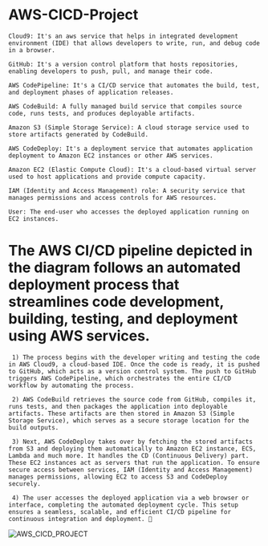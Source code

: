 # AWS-CICD-Project

```
Cloud9: It's an aws service that helps in integrated development environment (IDE) that allows developers to write, run, and debug code in a browser.

GitHub: It's a version control platform that hosts repositories, enabling developers to push, pull, and manage their code.

AWS CodePipeline: It's a CI/CD service that automates the build, test, and deployment phases of application releases.

AWS CodeBuild: A fully managed build service that compiles source code, runs tests, and produces deployable artifacts.

Amazon S3 (Simple Storage Service): A cloud storage service used to store artifacts generated by CodeBuild.

AWS CodeDeploy: It's a deployment service that automates application deployment to Amazon EC2 instances or other AWS services.

Amazon EC2 (Elastic Compute Cloud): It's a cloud-based virtual server used to host applications and provide compute capacity.

IAM (Identity and Access Management) role: A security service that manages permissions and access controls for AWS resources.

User: The end-user who accesses the deployed application running on EC2 instances.
```

# The AWS CI/CD pipeline depicted in the diagram follows an automated deployment process that streamlines code development, building, testing, and deployment using AWS services.

     1) The process begins with the developer writing and testing the code in AWS Cloud9, a cloud-based IDE. Once the code is ready, it is pushed to GitHub, which acts as a version control system. The push to GitHub triggers AWS CodePipeline, which orchestrates the entire CI/CD workflow by automating the process.

     2) AWS CodeBuild retrieves the source code from GitHub, compiles it, runs tests, and then packages the application into deployable artifacts. These artifacts are then stored in Amazon S3 (Simple Storage Service), which serves as a secure storage location for the build outputs.

     3) Next, AWS CodeDeploy takes over by fetching the stored artifacts from S3 and deploying them automatically to Amazon EC2 instance, ECS, Lambda and much more. It handles the CD (Continuous Delivery) part. These EC2 instances act as servers that run the application. To ensure secure access between services, IAM (Identity and Access Management) manages permissions, allowing EC2 to access S3 and CodeDeploy securely.

     4) The user accesses the deployed application via a web browser or interface, completing the automated deployment cycle. This setup ensures a seamless, scalable, and efficient CI/CD pipeline for continuous integration and deployment. 🚀

![AWS_CICD_PROJECT](https://github.com/user-attachments/assets/6369bfdf-4deb-40d1-aae7-758331b16199)
